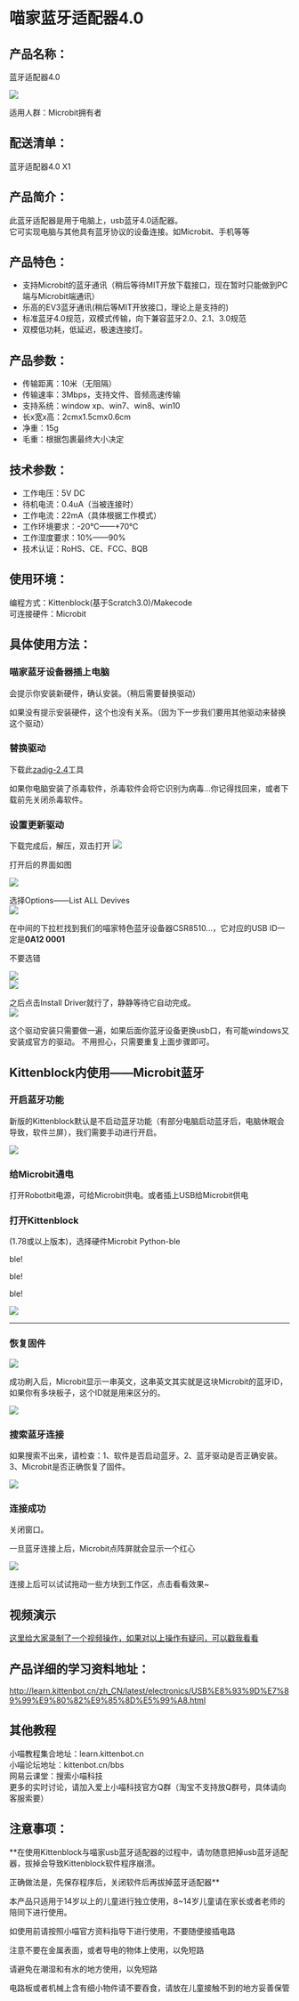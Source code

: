 # 喵家蓝牙适配器4.0   



## 产品名称：   
蓝牙适配器4.0   

![](./bledongle/b01.png)   

适用人群：Microbit拥有者   

## 配送清单：   
蓝牙适配器4.0 X1   

## 产品简介：   
此蓝牙适配器是用于电脑上，usb蓝牙4.0适配器。   
它可实现电脑与其他具有蓝牙协议的设备连接。如Microbit、手机等等

## 产品特色：   
- 支持Microbit的蓝牙通讯（稍后等待MIT开放下载接口，现在暂时只能做到PC端与Microbit端通讯）   
- 乐高的EV3蓝牙通讯(稍后等MIT开放接口，理论上是支持的)   
- 标准蓝牙4.0规范，双模式传输，向下兼容蓝牙2.0、2.1、3.0规范   
- 双模低功耗，低延迟，极速连接灯。   

## 产品参数：   
- 传输距离：10米（无阻隔）    
- 传输速率：3Mbps，支持文件、音频高速传输   
- 支持系统：window xp、win7、win8、win10   
- 长x宽x高：2cmx1.5cmx0.6cm   
- 净重：15g   
- 毛重：根据包裹最终大小决定   

## 技术参数：   
- 工作电压：5V DC   
- 待机电流：0.4uA（当被连接时）   
- 工作电流：22mA（具体根据工作模式）   
- 工作环境要求：-20°C——+70°C   
- 工作湿度要求：10%——90%   
- 技术认证：RoHS、CE、FCC、BQB   



## 使用环境：
编程方式：Kittenblock(基于Scratch3.0)/Makecode   
可连接硬件：Microbit   

## 具体使用方法：
### 喵家蓝牙设备器插上电脑
会提示你安装新硬件，确认安装。（稍后需要替换驱动）

如果没有提示安装硬件，这个也没有关系。（因为下一步我们要用其他驱动来替换这个驱动）   



### 替换驱动
下载此[zadig-2.4](https://bbs.kittenbot.cn/forum.php?mod=attachment&aid=Mjg0MnwyNWU1NDU5MXwxNTU2MDc1MzQ0fDN8NTc1)工具   

如果你电脑安装了杀毒软件，杀毒软件会将它识别为病毒...你记得找回来，或者下载前先关闭杀毒软件。

### 设置更新驱动
下载完成后，解压，双击打开 
![](./bledongle/12.png)  

打开后的界面如图 

![](./bledongle/06.png)   

选择Options——List ALL Devives   
![](./bledongle/07.png)   



在中间的下拉栏找到我们的喵家特色蓝牙设备器CSR8510...，它对应的USB ID一定是**0A12 0001**   

不要选错

![](./bledongle/08.png)   
![](./bledongle/01.png)   



之后点击Install Driver就行了，静静等待它自动完成。   
![](./bledongle/10.png)   

这个驱动安装只需要做一遍，如果后面你蓝牙设备更换usb口，有可能windows又安装成官方的驱动。
不用担心，只需要重复上面步骤即可。   



## Kittenblock内使用——Microbit蓝牙

### 开启蓝牙功能

新版的Kittenblock默认是不启动蓝牙功能（有部分电脑启动蓝牙后，电脑休眠会导致，软件兰屏），我们需要手动进行开启。

![](./bledongle/22.png)



### 给Microbit通电

打开Robotbit电源，可给Microbit供电。或者插上USB给Microbit供电



### 打开Kittenblock

(1.78或以上版本)，选择硬件Microbit Python-ble

ble!

ble!

ble!

![](./bledongle/18.png)

****

### 恢复固件

![](./bledongle/19.png)

成功刷入后，Microbit显示一串英文，这串英文其实就是这块Microbit的蓝牙ID，如果你有多块板子，这个ID就是用来区分的。

![](./bledongle/15.gif)

### 搜索蓝牙连接

如果搜索不出来，请检查：1、软件是否启动蓝牙。2、蓝牙驱动是否正确安装。3、Microbit是否正确恢复了固件。

![](./bledongle/20.png)



### 连接成功

关闭窗口。

一旦蓝牙连接上后，Microbit点阵屏就会显示一个红心

![](./bledongle/21.png)



连接上后可以试试拖动一些方块到工作区，点击看看效果~



## 视频演示

[这里给大家录制了一个视频操作，如果对以上操作有疑问，可以戳我看看](https://www.bilibili.com/video/av46253904)


## 产品详细的学习资料地址：   
http://learn.kittenbot.cn/zh_CN/latest/electronics/USB%E8%93%9D%E7%89%99%E9%80%82%E9%85%8D%E5%99%A8.html



## 其他教程   
小喵教程集合地址：learn.kittenbot.cn   
小喵论坛地址：kittenbot.cn/bbs   
网易云课堂：搜索小喵科技   
更多的实时讨论，请加入爱上小喵科技官方Q群（淘宝不支持放Q群号，具体请向客服索要）   




## 注意事项：
**在使用Kittenblock与喵家usb蓝牙适配器的过程中，请勿随意把掉usb蓝牙适配器，拔掉会导致Kittenblock软件程序崩溃。   

正确做法是，先保存程序后，关闭软件后再拔掉蓝牙适配器**

本产品只适用于14岁以上的儿童进行独立使用，8~14岁儿童请在家长或者老师的陪同下进行使用。   

如使用前请按照小喵官方资料指导下进行使用，不要随便接插电路   

注意不要在金属表面，或者导电的物体上使用，以免短路   

请避免在潮湿和有水的地方使用，以免短路   

电路板或者机械上含有细小物件请不要吞食，请放在儿童接触不到的地方妥善保管   

